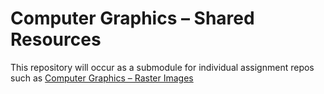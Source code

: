 # Computer Graphics – Shared Resources

This repository will occur as a submodule for individual assignment repos such
as [Computer Graphics – Raster Images](https://github.com/alecjacobson/computer-graphics-raster-images)
